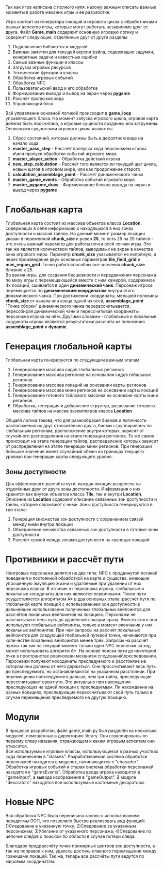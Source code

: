 Так как игра написана с полного нуля, нахожу важным описать важные моменты в работе механик игры и её разработке.   

Игра состоит из генератора локаций и игрового цикла с обработчиками разных аспектов игры, которые могут работать независимо друг от друга.
Файл __Game_main__ содержит основную игровую логику и содержит следующие, отделённые друг от друга разделы:  
1) Подключение библиотек и модулей
2) Важные заметки для текущей версии файла, содержащие задумки, конкретные задачи и известные ошибки
3) Самые важные функции и классы
4) Загрузка игровых ресурсов
5) Технические функции и классы
6) Обработка игровых событий
7) Обработка NPC
8) Пользовательский ввод и его обработка
9) Формирование вывода и вывод на экран через __pygame__
10) Рассчёт пропусков хода
11) Управляющий блок

Всё управление основной логикой происходит в __game_loop__ управляющего блока. 
На момент запуска игрового цикла, игровая карта должна быть поссчитана, а игровые сущности созданны или загружены.
Основными сущностями игрового цикла являются:
1) Сброс состояний, которые должны быть в дефолтном виде на начало хода
2) __master_pass_step__ - Рассчёт пропуска хода персонажем игрока и\или пропуск обработки событий игрового мира
3) __master_player_action__ - Обработка действий игрока
4) __new_step_calculation__ - Рассчёт того является ли текущий шаг цикла, новым шагов в игровом мире, или как продолжение старого
5) __calculation_assemblage_point__ - Рассчёт динамического чанка
6) __master_game_events__ - Обработка событий игрового мира
7) __master_pygame_draw__ - Формирование блоков вывода на экран и вывод через __pygame__

Глобальная карта
================
Глобальная карта состоит из массива объектов класса __Location__, содержащих в себе информацию о находящихся в них зонах доступности и массив тайлов. 
На данный момент размер локации указан в переменной __chunk_size__ и равен __25__, то есть 25 на 25 тайлов - это очень важный параметр для работы почти всей логики игры. 
Это так же является количеством тайлов, выводимых на экран в качестве окна игрового мира. 
Параметр __chunk_size__ указывается не напрямую, а через произведение двух основных параметров __tile_field_grid__ и __mini_region_grid__. 
Точно работоспособны все значения __chunk_size__ близкие к 25.  
Во время игры, для создания бесшовности и передвижения персонажа по миру игры с перемещающейся вместе с ним камерой, содержимое 4х локаций, сшивается в один __динамический чанк__. Персонаж игрока перемещается по __динамическим координатам__ внутри этого динамического чанка. 
При достижении координаты, меньшей половины __chunk_size__ от начала или конца одной из осей, __assemblage_point__ "Точка сборки" динамического чанка перерассчитывается, пересобирая динамический чанк и перессчитывая координаты персонажа игрока на нём.
Другими словами - глобальные и локальные кординаты игрока являются результатами рассчета из положения __assemblage_point__ и __dynamic__.

Генерация глобальной карты
==========================
Глобальная карта генерируется по следующим важным этапам:
1) Генерирование массива сидов глобальных регионов
2) Генерирование массива регионов на основании сидов гобальных регионов
3) Генерирование массива локаций на основании карты регионов
4) Генерирование массива мини регионов на основании карты локаций
5) Генерирование готового тайлового массива на основани карты мини регионов
6) Обработка, генерация и добавление структур, разрезание готового массива тайлов на массив экземпляров класса __Location__

Общаяя логика такова, что для разнообразия биомов и логичности расположения их друг относительно друга, биомы сгруппированы по глобальным регионам, расположение внутри которых, зависит от случайного распределения на этапе генерации регионов. То же самое происходит на этапе генерации тайлов, распределение которых зависит от распределения на этапе генерации мини регионов. 
При генерации большое значение имеет случайный обмен на границах текущего уровная при генерации карты следующего уровня.  

Зоны доступности
----------------
Для эффективного рассчёта пути, каждая локация разделена на отделённые друг от друга зоны доступности.
Информация о них хранится как внутри объектов класса __Tile__, так и внутри __Location__. 
Описание из __Location__ содержит описание связанных зон доступности и тайлы, которые связывают с ними.
Зоны доступности генерируются в три этапа:
1) Генерация множества зон доступности с сохранением связей между ними внутри локации
2) Объединение множества связанных зон доступности в готовые зоны доступности
3) Рассчёт связей между зонами доступности на границах локаций

Противники и рассчёт пути
============================
Неигровые персонажи делятся на два типа: NPC с продвинутой логикой поведения и постоянной обработкой на карте и существа, имеющие упрощенную эмуляцию жизни и удаляемые при удалении от них персонажа игрока. В отличие от персонажа игрока, глобальные и локальные координаты для них являются первичными. 
Поиск пути осуществляется алгоритмом A* в два основных этапа: рассчёт пути по глобальной карте локаций с использованием зон доступности и дальнейшее использование полученных глобальных вейпоинтов для рассчётов локальных вейпоинтов на локациях. Персонажи не рассчитывают весь путь до удалённой локации сразу. Вместо этого они используют глобальные вейпоинты, только в момент окончания у них локальных вейпоинтов. При чем запросы на рассчёт локальных вейпоинтов для следующей глобальной путевой точки, начинаются при количестве локальных вейпоинтов менее трёх. Запросы на рассчёт нужны так как на текущий момент только один NPC персонаж за ход может использовать алгоритм A*. На основе поиска пути до некоторой очки в пространстве реализован механизм следования\преследования. Персонажи получают координаты преследуемого и расстоняие на котором они должны от него держаться. Они проссчитывают весь путь до преследуемого, но останавливаются на указанном расстоянии. При перемещении преследуемого дальше, чем три тайла, преследующие перессчитывают свои пути. Это актуально при нахождении преследующих на одной локации с преследуемым. Пи нахождении на разных локациях, преследующие перессчитывают свой путь только в случае перемещения преследуемого на другую локацию.

Модули
==========
В процессе разработки, файл game_main.py был разделён на несколько модулей, помещённых в директорию library. 
Они сгруппированы по первому слову названия, отражающем к каким игровым аспектам они относятся.  
Все используемые игровые классы, использующееся в разных участках кода перенесены в "classes".
Разрабатываемая система обработки персонажей находится в моделях, начинающихся с "character". 
Обработка игровых событий и старая система обработки персонажей находятся в "gameEvents". 
Обработка ввода игрока находится в "gameInput", а вывода изображения в "gameOutput". 
В модуле "decorators" находятся все используемые кастомные декораторы.

Новые NPC
=========
Вся обработка NPC была переписана заново с использованием парадигмы ООП, что позволило быстро реализовать ряд функций:
1)Следование в указанную точку;
2)Следование за указанным персонажем;
3)Убегание от указанного персонажа;
4)Следование по цепочке следов с поиском по области в случае потери следа.

Благодаря предрассчёту точек примерных центров зон доступности, а так же поправок к ним, удалось достичь плавного перемещения между границами локаций. 
Так же, теперь все рассчёты пути ведутся по мировым координатам.
